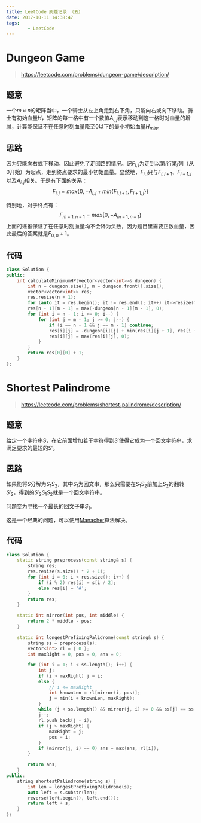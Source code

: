 ```yaml
---
title: LeetCode 刷题记录 （五）
date: 2017-10-11 14:38:47
tags:
        - LeetCode
---
```


# Dungeon Game

> https://leetcode.com/problems/dungeon-game/description/

## 题意
一个$m\times n$的矩阵当中，一个骑士从左上角走到右下角，只能向右或向下移动。骑士有初始血量$H$，矩阵的每一格中有一个数值$A_{i,j}$表示移动到这一格时对血量的增减，计算能保证不在任意时刻血量降至0以下的最小初始血量$H_{min}$。

<!-- more -->

## 思路

因为只能向右或下移动，因此避免了走回路的情况。记$F_{i,j}$为走到以第$i$行第$j$列（从0开始）为起点，走到终点要求的最小初始血量。显然地，$F_{i,j}$只与$F_{i,j+1}$、$F_{i+1,j}$以及$A_{i,j}$相关。于是有下面的关系：
$$
F_{i,j}=max\{0,-A_{i,j}+min\{F_{i,j+1},F_{i+1,j}\}\}
$$

特别地，对于终点有：
$$
F_{m-1,n-1}=max\{0, -A_{m-1,n-1}\}
$$
上面的递推保证了在任意时刻血量均不会降为负数，因为题目里需要正数血量，因此最后的答案就是$F_{0,0}+1$。

## 代码

```c++
class Solution {
public:
    int calculateMinimumHP(vector<vector<int>>& dungeon) {
        int n = dungeon.size(), m = dungeon.front().size();
        vector<vector<int>> res;
        res.resize(n + 1);
        for (auto it = res.begin(); it != res.end(); it++) it->resize(m + 1, 1e9);
        res[n - 1][m - 1] = max(-dungeon[n - 1][m - 1], 0);
        for (int i = n - 1; i >= 0; i--) {
            for (int j = m - 1; j >= 0; j--) {
                if (i == n - 1 && j == m - 1) continue;
                res[i][j] = -dungeon[i][j] + min(res[i][j + 1], res[i + 1][j]);
                res[i][j] = max(res[i][j], 0);
            }
        }
        return res[0][0] + 1;
    }
};
```

# Shortest Palindrome

> https://leetcode.com/problems/shortest-palindrome/description/

## 题意

给定一个字符串$S$，在它前面增加若干字符得到$S'$使得它成为一个回文字符串，求满足要求的最短的$S'$。

## 思路

如果能将$S$分解为$S_1S_2$，其中$S_1$为回文串，那么只需要在$S_1S_2$前加上$S_2$的翻转$S'_2$，得到的$S'_2S_1S_2$就是一个回文字符串。

问题变为寻找一个最长的回文子串$S_1$。

这是一个经典的问题，可以使用[Manacher](https://segmentfault.com/a/1190000003914228)算法解决。

## 代码

```c++
class Solution {
    static string preprocess(const string& s) {
        string res;
        res.resize(s.size() * 2 + 1);
        for (int i = 0; i < res.size(); i++) {
            if (i % 2) res[i] = s[i / 2];
            else res[i] = '#';
        }
        return res;
    }

    static int mirror(int pos, int middle) {
        return 2 * middle - pos;
    }

    static int longestPrefixingPalidrome(const string& s) {
        string ss = preprocess(s);
        vector<int> rl = { 0 };
        int maxRight = 0, pos = 0, ans = 0;

        for (int i = 1; i < ss.length(); i++) {
            int j;
            if (i > maxRight) j = i;
            else {
                // i <= maxRight
                int knownLen = rl[mirror(i, pos)];
                j = min(i + knownLen, maxRight);
            }
            while (j < ss.length() && mirror(j, i) >= 0 && ss[j] == ss[mirror(j, i)]) j++;
            j--;
            rl.push_back(j - i);
            if (j > maxRight) {
                maxRight = j;
                pos = i;
            }
            if (mirror(j, i) == 0) ans = max(ans, rl[i]);
        }

        return ans;
    }
public:
    string shortestPalindrome(string s) {
        int len = longestPrefixingPalidrome(s);
        auto left = s.substr(len);
        reverse(left.begin(), left.end());
        return left + s;
    }
};
```
